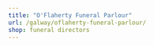 ```yaml
---
title: "O'Flaherty Funeral Parlour"
url: /galway/oflaherty-funeral-parlour/
shop: funeral directors
---
```

